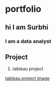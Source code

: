 # portfolio
## hi I am Surbhi

### I am a data analyst

## Project

1. tableau project

[tableau project image](https://github.com/shabi340/Taxi-Analysis/blob/main/power_bi_dashboard.png)

